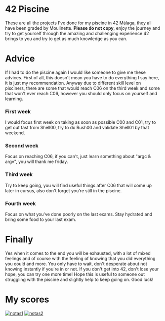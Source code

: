 <body>
  <h1>42 Piscine</h1>
  <p>These are all the projects I've done for my piscine in 42 Málaga, they all have been graded by Moulinette. <b>Please do not copy</b>, enjoy the journey and try to get yourself through the amazing and challenging experience 42 brings to you and try to get as much knowledge as you can.</p>

  <h1>Advice</h1>
  <p>If I had to do the piscine again I would like someone to give me these advices. First of all, this doesn't mean you have to do everything I say here, it is just my recommendation. Anyway due to different skill level on pisciners, there are some that would reach C06 on the third week and some that won't ever reach C06,
   however you should only focus on yourself and learning.</p>

   <h3>First week</h3>
   <p>I would focus first week on taking as soon as possible C00 and C01, try to get out fast from Shell00, try to do Rush00 and validate Shell01 by that weekend.</p>

   <h3>Second week</h3>
   <p>Focus on reaching C06, if you can't, just learn something about "argc & argv", you will thank me friday.</p>

   <h3>Third week</h3>
   <p>Try to keep going, you will find useful things after C06 that will come up later in cursus, also don't forget you're still in the piscine.</p>

  <h3>Fourth week</h3>
  <p>Focus on what you've done poorly on the last exams. Stay hydrated and bring some food to your last exam.</p>

  <h1>Finally</h1>
  <p>Yes when it comes to the end you will be exhausted, with a lot of mixed feelings and of course with the feeling of knowing that you did everything you could and more. You only have to wait, don't desperate about not knowing instantly if you're in or not. If you don't get into 42, don't lose your hope, you can try one more time!
   Hope this is useful to someone out struggling with the piscine and slightly help to keep going on. Good luck!</p>

   <h1>My scores</h1>
   <a href="https://ibb.co/PGBDXHp"><img src="https://i.ibb.co/MkqBw0T/notas1.png" alt="notas1" border="0"></a>
   <a href="https://ibb.co/j59Tcmw"><img src="https://i.ibb.co/H2LVW6P/notas2.png" alt="notas2" border="0"></a>
   
</body>

